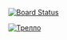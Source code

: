 [![Board Status](https://dev.azure.com/mangelv/ce0cb5c8-e6a4-4c6f-b1a4-22dab98da5cb/9c391b5e-4880-4d6e-b658-93ae8bef2c2c/_apis/work/boardbadge/274e2ed0-65aa-46fa-9c4a-f6d4cbc287a3)](https://dev.azure.com/mangelv/ce0cb5c8-e6a4-4c6f-b1a4-22dab98da5cb/_boards/board/t/9c391b5e-4880-4d6e-b658-93ae8bef2c2c/Microsoft.RequirementCategory)

[![Трелло](https://png.icons8.com/search)](https://trello.com/b/Pmd4Me4i/pet-project)
